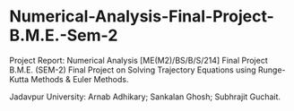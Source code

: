 # Numerical-Analysis-Final-Project-B.M.E.-Sem-2

Project Report:
Numerical Analysis [ME(M2)/BS/B/S/214] Final Project B.M.E. (SEM-2) Final Project on Solving Trajectory Equations using Runge-Kutta Methods &amp; Euler Methods.

Jadavpur University:
Arnab Adhikary;
Sankalan Ghosh;
Subhrajit Guchait.
